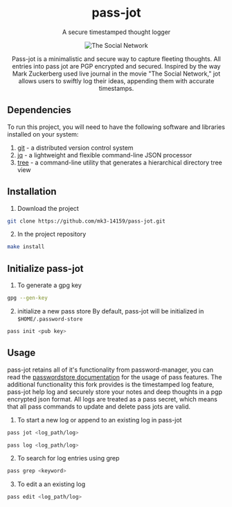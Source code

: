 <div align="center">

# pass-jot

A secure timestamped thought logger 

![The Social Network](https://media.tenor.com/2cKVhhxhPLsAAAAC/the-social-network-watching-movie.gif)

Pass-jot is a minimalistic and secure way to capture fleeting thoughts. All entries into pass jot are PGP encrypted and secured. Inspired by the way Mark Zuckerberg used live journal in the movie "The Social Network," jot allows users to swiftly log their ideas, appending them with accurate timestamps.
</div>

## Dependencies
To run this project, you will need to have the following software and libraries installed on your system:

1. [git](https://git-scm.com/downloads) - a distributed version control system
2. [jq](https://github.com/jqlang/jq) - a lightweight and flexible command-line JSON processor
3. [tree](https://www.linuxfromscratch.org/blfs/view/svn/general/tree.html) - a command-line utility that generates a hierarchical directory tree view

## Installation

1. Download the project 
```bash
git clone https://github.com/mk3-14159/pass-jot.git
```

2. In the project repository
```bash
make install 
```

## Initialize pass-jot

1. To generate a gpg key 
```bash
gpg --gen-key
```

2. initialize a new pass store 
By default, pass-jot will be initialized in ```$HOME/.password-store```
```bash
pass init <pub key>
```

## Usage 
pass-jot retains all of it's functionality from password-manager, you can read the [passwordstore documentation](https://www.passwordstore.org/) for the usage of pass features.
The additional functionality this fork provides is the timestamped log feature, pass-jot help log and securely store your notes and deep thoughts in a pgp encrypted json format.
All logs are treated as a pass secret, which means that all pass commands to update and delete pass jots are valid. 

1. To start a new log or append to an existing log in pass-jot
```bash
pass jot <log_path/log>
```

```bash
pass log <log_path/log>
```

2. To search for log entries using grep
```bash
pass grep <keyword>
```

3. To edit a an existing log
```bash
pass edit <log_path/log>
```
